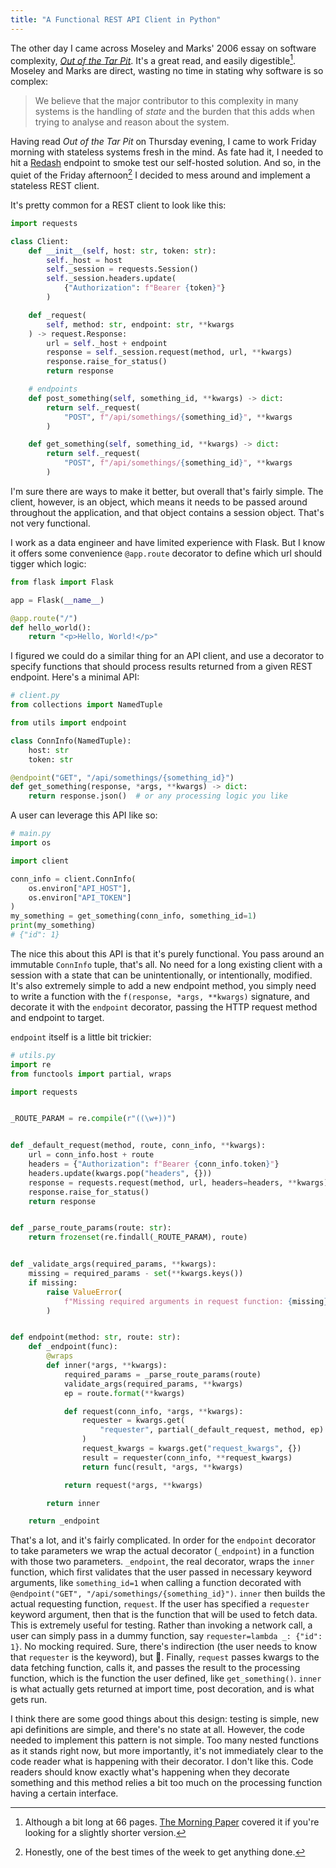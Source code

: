```yaml
---
title: "A Functional REST API Client in Python"
---
```


The other day I came across Moseley and Marks' 2006 essay on software
complexity,
[_Out of the Tar Pit_](http://curtclifton.net/papers/MoseleyMarks06a.pdf). It's a
great read, and easily digestible[^short]. Moseley and Marks are direct, wasting
no time in stating why software is so complex:

> We believe that the major contributor to this complexity in many systems is
  the handling of _state_ and the burden that this adds when trying to analyse
  and reason about the system.

[^short]: Although a bit long at 66 pages. [The Morning Paper](https://blog.acolyer.org/2015/03/20/out-of-the-tar-pit/)
covered it if you're looking for a slightly shorter version.

Having read _Out of the Tar Pit_ on Thursday evening, I came to work Friday
morning with stateless systems fresh in the mind. As fate had it, I needed to
hit a [Redash](https://github.com/getredash/redash) endpoint to smoke test our
self-hosted solution. And so, in the quiet of the Friday afternoon[^work] I
decided to mess around and implement a stateless REST client.

[^work]: Honestly, one of the best times of the week to get anything done.

It's pretty common for a REST client to look like this:

```py
import requests

class Client:
    def __init__(self, host: str, token: str):
        self._host = host
        self._session = requests.Session()
        self._session.headers.update(
            {"Authorization": f"Bearer {token}"}
        )

    def _request(
        self, method: str, endpoint: str, **kwargs
    ) -> request.Response:
        url = self._host + endpoint
        response = self._session.request(method, url, **kwargs)
        response.raise_for_status()
        return response

    # endpoints
    def post_something(self, something_id, **kwargs) -> dict:
        return self._request(
            "POST", f"/api/somethings/{something_id}", **kwargs
        )

    def get_something(self, something_id, **kwargs) -> dict:
        return self._request(
            "POST", f"/api/somethings/{something_id}", **kwargs
        )
```

I'm sure there are ways to make it better, but overall that's fairly simple. The
client, however, is an object, which means it needs
to be passed around throughout the application, and that object contains a
session object. That's not very functional.

I work as a data engineer and have limited experience with Flask. But I know it
offers some convenience `@app.route` decorator to define which url should tigger
which logic:

```py
from flask import Flask

app = Flask(__name__)

@app.route("/")
def hello_world():
    return "<p>Hello, World!</p>"
```

I figured we could do a similar thing for an API client, and use a decorator
to specify functions that should process results returned from a given REST
endpoint. Here's a minimal API:

```py
# client.py
from collections import NamedTuple

from utils import endpoint

class ConnInfo(NamedTuple):
    host: str
    token: str

@endpoint("GET", "/api/somethings/{something_id}")
def get_something(response, *args, **kwargs) -> dict:
    return response.json()  # or any processing logic you like
```

A user can leverage this API like so:

```py
# main.py
import os

import client

conn_info = client.ConnInfo(
    os.environ["API_HOST"],
    os.environ["API_TOKEN"]
)
my_something = get_something(conn_info, something_id=1)
print(my_something)
# {"id": 1}
```

The nice this about this API is that it's purely functional. You pass around
an immutable `ConnInfo` tuple, that's all. No need for a long existing client
with a session with a state that can be unintentionally, or intentionally,
modified. It's also extremely simple to add a new endpoint method, you simply
need to write a function with the `f(response, *args, **kwargs)` signature,
and decorate it with the `endpoint` decorator, passing the HTTP request method
and endpoint to target.

`endpoint` itself is a little bit trickier:

```py
# utils.py
import re
from functools import partial, wraps

import requests


_ROUTE_PARAM = re.compile(r"((\w+))")


def _default_request(method, route, conn_info, **kwargs):
    url = conn_info.host + route
    headers = {"Authorization": f"Bearer {conn_info.token}"}
    headers.update(kwargs.pop("headers", {}))
    response = requests.request(method, url, headers=headers, **kwargs)
    response.raise_for_status()
    return response


def _parse_route_params(route: str):
    return frozenset(re.findall(_ROUTE_PARAM), route)


def _validate_args(required_params, **kwargs):
    missing = required_params - set(**kwargs.keys())
    if missing:
        raise ValueError(
            f"Missing required arguments in request function: {missing}"
        )


def endpoint(method: str, route: str):
    def _endpoint(func):
        @wraps
        def inner(*args, **kwargs):
            required_params = _parse_route_params(route)
            validate_args(required_params, **kwargs)
            ep = route.format(**kwargs)

            def request(conn_info, *args, **kwargs):
                requester = kwargs.get(
                    "requester", partial(_default_request, method, ep)
                )
                request_kwargs = kwargs.get("request_kwargs", {})
                result = requester(conn_info, **request_kwargs)
                return func(result, *args, **kwargs)

            return request(*args, **kwargs)

        return inner

    return _endpoint
```

That's a lot, and it's fairly complicated. In order for the `endpoint` decorator
to take parameters we wrap the actual decorator (`_endpoint`) in a function
with those two parameters. `_endpoint`, the real decorator, wraps the `inner`
function, which first validates that the user passed in necessary keyword
arguments, like `something_id=1` when calling a function decorated with
`@endpoint("GET", "/api/somethings/{something_id}")`. `inner` then builds
the actual requesting function, `request`. If the user has specified a
`requester` keyword argument, then that is the function that will be used
to fetch data. This is extremely useful for testing. Rather than invoking a
network call, a user can simply pass in a dummy function, say
`requester=lambda _: {"id": 1}`. No mocking required. Sure, there's
indirection (the user needs to know that `requester` is the keyword), but
:shrug:. Finally, `request` passes kwargs to the data fetching function, calls
it, and passes the result to the processing function, which is the function
the user defined, like `get_something()`. `inner` is what actually gets
returned at import time, post decoration, and is what gets run.

I think there are some good things about this design: testing is simple,
new api definitions are simple, and there's no state at all. However, the
code needed to implement this pattern is not simple. Too many nested functions
as it stands right now, but more importantly, it's not immediately clear to
the code reader what is happening with their decorator. I don't like this.
Code readers should know exactly what's happening when they decorate something
and this method relies a bit too much on the processing function having a
certain interface.
